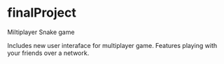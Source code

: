 # finalProject
Miltiplayer Snake game

Includes new user interaface for multiplayer game. 
Features playing with your friends over a network.

